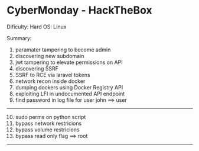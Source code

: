 # CyberMonday - HackTheBox

Dificulty: Hard
OS: Linux

Summary: 
1. paramater tampering to become admin
2. discovering new subdomain
3. jwt tampering to elevate permissions on API
4. discovering SSRF
5. SSRF to RCE via laravel tokens
6. network recon inside docker
7. dumping dockers using Docker Registry API
8. exploiting LFI in undocumented API endpoint
9. find password in log file for user john
==> user
---

10. sudo perms on python script
11. bypass network restricions
12. bypass volume restricions
13. bypass read only flag
==> root
---
